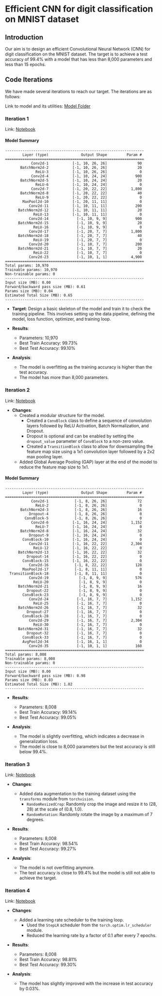 # Efficient CNN for digit classification on MNIST dataset

## Introduction

Our aim is to design an efficient Convolutional Neural Network (CNN) for digit classification on the MNIST dataset. The target is to achieve a test accuracy of 99.4% with a model that has less than 8,000 parameters and less than 15 epochs.

## Code Iterations

We have made several iterations to reach our target. The iterations are as follows:

Link to model and its utilities: [Model Folder](https://github.com/aakashvardhan/s7-in-depth-practice/tree/main/models)

### Iteration 1

Link: [Notebook](https://github.com/aakashvardhan/s7-in-depth-practice/blob/main/notebooks/model1_train.ipynb)

#### Model Summary

```
----------------------------------------------------------------
        Layer (type)               Output Shape         Param #
================================================================
            Conv2d-1           [-1, 10, 26, 26]              90
       BatchNorm2d-2           [-1, 10, 26, 26]              20
              ReLU-3           [-1, 10, 26, 26]               0
            Conv2d-4           [-1, 10, 24, 24]             900
       BatchNorm2d-5           [-1, 10, 24, 24]              20
              ReLU-6           [-1, 10, 24, 24]               0
            Conv2d-7           [-1, 20, 22, 22]           1,800
       BatchNorm2d-8           [-1, 20, 22, 22]              40
              ReLU-9           [-1, 20, 22, 22]               0
        MaxPool2d-10           [-1, 20, 11, 11]               0
           Conv2d-11           [-1, 10, 11, 11]             200
      BatchNorm2d-12           [-1, 10, 11, 11]              20
             ReLU-13           [-1, 10, 11, 11]               0
           Conv2d-14             [-1, 10, 9, 9]             900
      BatchNorm2d-15             [-1, 10, 9, 9]              20
             ReLU-16             [-1, 10, 9, 9]               0
           Conv2d-17             [-1, 20, 7, 7]           1,800
      BatchNorm2d-18             [-1, 20, 7, 7]              40
             ReLU-19             [-1, 20, 7, 7]               0
           Conv2d-20             [-1, 10, 7, 7]             200
      BatchNorm2d-21             [-1, 10, 7, 7]              20
             ReLU-22             [-1, 10, 7, 7]               0
           Conv2d-23             [-1, 10, 1, 1]           4,900
================================================================
Total params: 10,970
Trainable params: 10,970
Non-trainable params: 0
----------------------------------------------------------------
Input size (MB): 0.00
Forward/backward pass size (MB): 0.61
Params size (MB): 0.04
Estimated Total Size (MB): 0.65
----------------------------------------------------------------
```

- **Target**: Design a basic skeleton of the model and train it to check the training pipeline. This involves setting up the data pipeline, defining the model, loss function, optimizer, and training loop.

- **Results**: 
  - Parameters: 10,970
  - Best Train Accuracy: 99.73%
  - Best Test Accuracy: 99.10%

- **Analysis**:
    - The model is overfitting as the training accuracy is higher than the test accuracy.
    - The model has more than 8,000 parameters.

### Iteration 2

Link: [Notebook](https://github.com/aakashvardhan/s7-in-depth-practice/blob/main/notebooks/model2_train.ipynb)

- **Changes**:
  - Created a modular structure for the model.
    - Created a `ConvBlock` class to define a sequence of convolution layers followed by ReLU Activation, Batch Normalization, and Dropout.
    - Dropout is optional and can be enabled by setting the `dropout_value` parameter of `ConvBlock` to a non-zero value.
    - Created a `TransitionBlock` class to allow for downsampling the feature map size using a 1x1 convolution layer followed by a 2x2 max pooling layer.
  - Added Global Average Pooling (GAP) layer at the end of the model to reduce the feature map size to 1x1.

#### Model Summary

```
----------------------------------------------------------------
        Layer (type)               Output Shape         Param #
================================================================
            Conv2d-1            [-1, 8, 26, 26]              72
              ReLU-2            [-1, 8, 26, 26]               0
       BatchNorm2d-3            [-1, 8, 26, 26]              16
           Dropout-4            [-1, 8, 26, 26]               0
         ConvBlock-5            [-1, 8, 26, 26]               0
            Conv2d-6           [-1, 16, 24, 24]           1,152
              ReLU-7           [-1, 16, 24, 24]               0
       BatchNorm2d-8           [-1, 16, 24, 24]              32
           Dropout-9           [-1, 16, 24, 24]               0
        ConvBlock-10           [-1, 16, 24, 24]               0
           Conv2d-11           [-1, 16, 22, 22]           2,304
             ReLU-12           [-1, 16, 22, 22]               0
      BatchNorm2d-13           [-1, 16, 22, 22]              32
          Dropout-14           [-1, 16, 22, 22]               0
        ConvBlock-15           [-1, 16, 22, 22]               0
           Conv2d-16            [-1, 8, 22, 22]             128
        MaxPool2d-17            [-1, 8, 11, 11]               0
  TransitionBlock-18            [-1, 8, 11, 11]               0
           Conv2d-19              [-1, 8, 9, 9]             576
             ReLU-20              [-1, 8, 9, 9]               0
      BatchNorm2d-21              [-1, 8, 9, 9]              16
          Dropout-22              [-1, 8, 9, 9]               0
        ConvBlock-23              [-1, 8, 9, 9]               0
           Conv2d-24             [-1, 16, 7, 7]           1,152
             ReLU-25             [-1, 16, 7, 7]               0
      BatchNorm2d-26             [-1, 16, 7, 7]              32
          Dropout-27             [-1, 16, 7, 7]               0
        ConvBlock-28             [-1, 16, 7, 7]               0
           Conv2d-29             [-1, 16, 7, 7]           2,304
             ReLU-30             [-1, 16, 7, 7]               0
      BatchNorm2d-31             [-1, 16, 7, 7]              32
          Dropout-32             [-1, 16, 7, 7]               0
        ConvBlock-33             [-1, 16, 7, 7]               0
        AvgPool2d-34             [-1, 16, 1, 1]               0
           Conv2d-35             [-1, 10, 1, 1]             160
================================================================
Total params: 8,008
Trainable params: 8,008
Non-trainable params: 0
----------------------------------------------------------------
Input size (MB): 0.00
Forward/backward pass size (MB): 0.98
Params size (MB): 0.03
Estimated Total Size (MB): 1.02
----------------------------------------------------------------
```

- **Results**: 
  - Parameters: 8,008
  - Best Train Accuracy: 99.14%
  - Best Test Accuracy: 99.05%

- **Analysis**:
    - The model is slightly overfitting, which indicates a decrease in generalization loss.
    - The model is close to 8,000 parameters but the test accuracy is still below 99.4%.

### Iteration 3

Link: [Notebook](https://github.com/aakashvardhan/s7-in-depth-practice/blob/main/notebooks/train_with_transformed.ipynb)

- **Changes**:
  - Added data augmentation to the training dataset using the `transforms` module from `torchvision`.
    - `RandomResizedCrop`: Randomly crop the image and resize it to (28, 28) at the scale of (0.8, 1.0).
    - `RandomRotation`: Randomly rotate the image by a maximum of 7 degrees.

- **Results**: 
  - Parameters: 8,008
  - Best Train Accuracy: 98.54%
  - Best Test Accuracy: 99.27%

- **Analysis**:
    - The model is not overfitting anymore.
    - The test accuracy is close to 99.4% but the model is still not able to achieve the target.

### Iteration 4

Link: [Notebook](https://github.com/aakashvardhan/s7-in-depth-practice/blob/main/notebooks/train_withLRScheduler.ipynb)

- **Changes**:
  - Added a learning rate scheduler to the training loop.
    - Used the `StepLR` scheduler from the `torch.optim.lr_scheduler` module.
    - Reduced the learning rate by a factor of 0.1 after every 7 epochs.

- **Results**:
    - Parameters: 8,008
    - Best Train Accuracy: 98.81%
    - Best Test Accuracy: 99.30%

- **Analysis**:
    - The model has slightly improved with the increase in test accuracy by 0.03%.

